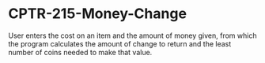 # CPTR-215-Money-Change
User enters the cost on an item and the amount of money given, from which the program calculates the amount of change to return and the least number of coins needed to make that value.
